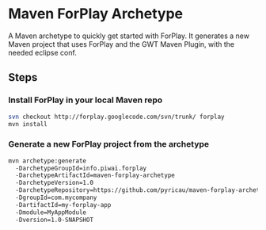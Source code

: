 # Maven ForPlay Archetype

A Maven archetype to quickly get started with ForPlay. It generates a new Maven project that uses ForPlay and the GWT Maven Plugin, with the needed eclipse conf.

## Steps

### Install ForPlay in your local Maven repo

```bash
svn checkout http://forplay.googlecode.com/svn/trunk/ forplay
mvn install
```

### Generate a new ForPlay project from the archetype

```bash
mvn archetype:generate
  -DarchetypeGroupId=info.piwai.forplay
  -DarchetypeArtifactId=maven-forplay-archetype
  -DarchetypeVersion=1.0
  -DarchetypeRepository=https://github.com/pyricau/maven-forplay-archetype/raw/master/releases
  -DgroupId=com.mycompany
  -DartifactId=my-forplay-app
  -Dmodule=MyAppModule
  -Dversion=1.0-SNAPSHOT
```
